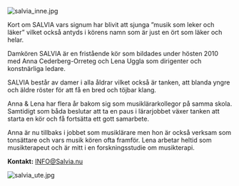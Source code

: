 
![salvia_inne.jpg](/salvia_inne.jpg)

Kort om SALVIA vars signum har blivit att sjunga ”musik som leker och läker” vilket också antyds i körens namn som är just en ört som läker och helar.

Damkören SALVIA är en fristående kör som bildades under hösten 2010 med Anna Cederberg-Orreteg och Lena Uggla som dirigenter och konstnärliga ledare.

SALVIA består av damer i alla åldrar vilket också är tanken, att blanda yngre och äldre röster för att få en bred och töjbar klang.

Anna & Lena har flera år bakom sig som musiklärarkollegor på samma skola. Samtidigt som båda beslutar att ta en paus i lärarjobbet växer tanken att starta en kör och få fortsätta ett gott samarbete.

Anna är nu tillbaks i jobbet som musiklärare men hon är också verksam som tonsättare och vars musik kören ofta framför. Lena arbetar heltid som musikterapeut och är mitt i en forskningsstudie om musikterapi.

**Kontakt:** [INFO@Salvia.nu](mailto:INFO@Salvia.nu)

![salvia_ute.jpg](/salvia_ute.jpg)